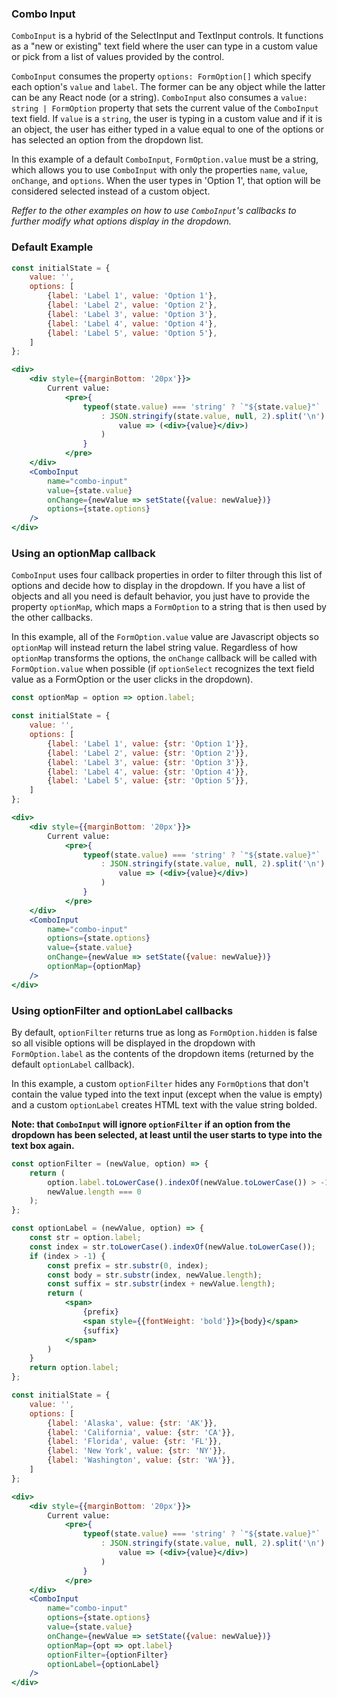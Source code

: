 ### Combo Input

`ComboInput` is a hybrid of the SelectInput and TextInput controls. It functions as a "new or existing" text field where the user can type in a custom value or pick from a list of values provided by the control.

`ComboInput` consumes the property `options: FormOption[]` which specify each option's `value` and `label`. The former can be any object while the latter can be any React node (or a string). `ComboInput` also consumes a `value: string | FormOption` property that sets the current value of the `ComboInput` text field. If `value` is a `string`, the user is typing in a custom value and if it is an object, the user has either typed in a value equal to one of the options or has selected an option from the dropdown list.

In this example of a default `ComboInput`, `FormOption.value` must be a string, which allows you to use `ComboInput` with only the properties `name`, `value`, `onChange`, and `options`. When the user types in 'Option 1', that option will be considered selected instead of a custom object.

*Reffer to the other examples on how to use `ComboInput`'s callbacks to further modify what options display in the dropdown.*


### Default Example

```jsx
const initialState = {
    value: '',
    options: [
        {label: 'Label 1', value: 'Option 1'},
        {label: 'Label 2', value: 'Option 2'},
        {label: 'Label 3', value: 'Option 3'},
        {label: 'Label 4', value: 'Option 4'},
        {label: 'Label 5', value: 'Option 5'},
    ]
};

<div>
    <div style={{marginBottom: '20px'}}>
        Current value: 
            <pre>{
                typeof(state.value) === 'string' ? `"${state.value}"`
                    : JSON.stringify(state.value, null, 2).split('\n').map(
                        value => (<div>{value}</div>)
                    )
                }
            </pre>
    </div>
    <ComboInput
        name="combo-input"
        value={state.value}
        onChange={newValue => setState({value: newValue})}
        options={state.options}
    />
</div>
```

### Using an optionMap callback

`ComboInput` uses four callback properties in order to filter through this list of options and decide how to display in the dropdown. If you have a list of objects and all you need is default behavior, you just have to provide the property `optionMap`, which maps a `FormOption` to a string that is then used by the other callbacks.

In this example, all of the `FormOption.value` value are Javascript objects so `optionMap` will instead return the label string value. Regardless of how `optionMap` transforms the options, the `onChange` callback will be called with `FormOption.value` when possible (if `optionSelect` recognizes the text field value as a FormOption or the user clicks in the dropdown).

```jsx
const optionMap = option => option.label;

const initialState = {
    value: '',
    options: [
        {label: 'Label 1', value: {str: 'Option 1'}},
        {label: 'Label 2', value: {str: 'Option 2'}},
        {label: 'Label 3', value: {str: 'Option 3'}},
        {label: 'Label 4', value: {str: 'Option 4'}},
        {label: 'Label 5', value: {str: 'Option 5'}},
    ]
};

<div>
    <div style={{marginBottom: '20px'}}>
        Current value: 
            <pre>{
                typeof(state.value) === 'string' ? `"${state.value}"`
                    : JSON.stringify(state.value, null, 2).split('\n').map(
                        value => (<div>{value}</div>)
                    )
                }
            </pre>
    </div>
    <ComboInput
        name="combo-input"
        options={state.options}
        value={state.value}
        onChange={newValue => setState({value: newValue})}
        optionMap={optionMap}
    />
</div>
```

### Using optionFilter and optionLabel callbacks

By default, `optionFilter` returns true as long as `FormOption.hidden` is false so all visible options will be displayed in the dropdown with `FormOption.label` as the contents of the dropdown items (returned by the default `optionLabel` callback).

In this example, a custom `optionFilter` hides any `FormOption`s that don't contain the value typed into the text input (except when the value is empty) and a custom `optionLabel` creates HTML text with the value string bolded.

**Note: that `ComboInput` will ignore `optionFilter` if an option from the dropdown has been selected, at least until the user starts to type into the text box again.**

```jsx
const optionFilter = (newValue, option) => {
    return (
        option.label.toLowerCase().indexOf(newValue.toLowerCase()) > -1 ||
        newValue.length === 0
    );
};

const optionLabel = (newValue, option) => {
    const str = option.label;
    const index = str.toLowerCase().indexOf(newValue.toLowerCase());
    if (index > -1) {
        const prefix = str.substr(0, index);
        const body = str.substr(index, newValue.length);
        const suffix = str.substr(index + newValue.length);
        return (
            <span>
                {prefix}
                <span style={{fontWeight: 'bold'}}>{body}</span>
                {suffix}
            </span>
        )
    }
    return option.label;
};

const initialState = {
    value: '',
    options: [
        {label: 'Alaska', value: {str: 'AK'}},
        {label: 'California', value: {str: 'CA'}},
        {label: 'Florida', value: {str: 'FL'}},
        {label: 'New York', value: {str: 'NY'}},
        {label: 'Washington', value: {str: 'WA'}},
    ]
};

<div>
    <div style={{marginBottom: '20px'}}>
        Current value: 
            <pre>{
                typeof(state.value) === 'string' ? `"${state.value}"`
                    : JSON.stringify(state.value, null, 2).split('\n').map(
                        value => (<div>{value}</div>)
                    )
                }
            </pre>
    </div>
    <ComboInput
        name="combo-input"
        options={state.options}
        value={state.value}
        onChange={newValue => setState({value: newValue})}
        optionMap={opt => opt.label}
        optionFilter={optionFilter}
        optionLabel={optionLabel}
    />
</div>
```